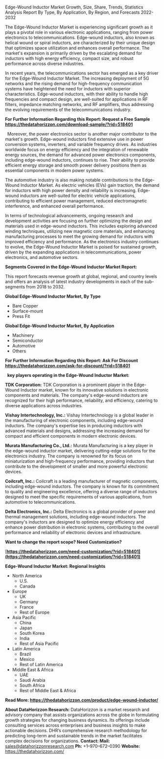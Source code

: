 ﻿Edge-Wound Inductor Market Growth, Size, Share, Trends, Statistics Analysis Report By Type, By Application, By Region, and Forecasts 2022-2032

The Edge-Wound Inductor Market is experiencing significant growth as it plays a pivotal role in various electronic applications, ranging from power electronics to telecommunications. Edge-wound inductors, also known as helical wound or spiral inductors, are characterized by their unique design that optimizes space utilization and enhances overall performance. The market's expansion is primarily driven by the escalating demand for inductors with high energy efficiency, compact size, and robust performance across diverse industries.

In recent years, the telecommunications sector has emerged as a key driver for the Edge-Wound Inductor Market. The increasing deployment of 5G networks and the rising demand for high-frequency communication systems have heightened the need for inductors with superior characteristics. Edge-wound inductors, with their ability to handle high frequencies and compact design, are well-suited for applications in RF filters, impedance matching networks, and RF amplifiers, thus addressing the evolving requirements of the telecommunications industry.

**For Further Information Regarding this Report: Request a Free Sample <https://thedatahorizzon.com/download-sample/?rid=518401>** 

` `Moreover, the power electronics sector is another major contributor to the market's growth. Edge-wound inductors find extensive use in power conversion systems, inverters, and variable frequency drives. As industries worldwide focus on energy efficiency and the integration of renewable energy sources, the demand for advanced power electronics components, including edge-wound inductors, continues to rise. Their ability to provide efficient energy storage and smooth power delivery positions them as essential components in modern power systems.

The automotive industry is also making notable contributions to the Edge-Wound Inductor Market. As electric vehicles (EVs) gain traction, the demand for inductors with high power density and reliability is increasing. Edge-wound inductors are well-suited for electric vehicle applications, contributing to efficient power management, reduced electromagnetic interference, and enhanced overall performance.

In terms of technological advancements, ongoing research and development activities are focusing on further optimizing the design and materials used in edge-wound inductors. This includes exploring advanced winding techniques, utilizing new magnetic core materials, and enhancing manufacturing processes to meet the growing demand for inductors with improved efficiency and performance. As the electronics industry continues to evolve, the Edge-Wound Inductor Market is poised for sustained growth, driven by the expanding applications in telecommunications, power electronics, and automotive sectors.

**Segments Covered in the Edge-Wound Inductor Market Report:**

This report forecasts revenue growth at global, regional, and country levels and offers an analysis of latest industry developments in each of the sub-segments from 2018 to 2032.

**Global Edge-Wound Inductor Market, By Type**

- Bare Copper
- Surface-mount
- Press Fit

**Global Edge-Wound Inductor Market, By Application**

- Machinery
- Semiconductor
- Automotive
- Others

**For Further Information Regarding this Report: Ask For Discount <https://thedatahorizzon.com/ask-for-discount/?rid=518401>** 

` `**key players operating in the Edge-Wound Inductor Market:**

**TDK Corporation:** TDK Corporation is a prominent player in the Edge-Wound Inductor market, known for its innovative solutions in electronic components and materials. The company's edge-wound inductors are recognized for their high performance, reliability, and efficiency, catering to diverse applications across industries.

**Vishay Intertechnology, Inc.:** Vishay Intertechnology is a global leader in the manufacturing of electronic components, including edge-wound inductors. The company's expertise lies in producing inductors with advanced materials and designs, addressing the increasing demand for compact and efficient components in modern electronic devices.

**Murata Manufacturing Co., Ltd.:** Murata Manufacturing is a key player in the edge-wound inductor market, delivering cutting-edge solutions for the electronics industry. The company is renowned for its focus on miniaturization and high-frequency performance, providing inductors that contribute to the development of smaller and more powerful electronic devices.

**Coilcraft, Inc.:** Coilcraft is a leading manufacturer of magnetic components, including edge-wound inductors. The company is known for its commitment to quality and engineering excellence, offering a diverse range of inductors designed to meet the specific requirements of various applications, from automotive to telecommunications.

**Delta Electronics, Inc.:** Delta Electronics is a global provider of power and thermal management solutions, including edge-wound inductors. The company's inductors are designed to optimize energy efficiency and enhance power distribution in electronic systems, contributing to the overall performance and reliability of electronic devices and infrastructure.

**Want to change the report scope? Need Customization?**

[**https://thedatahorizzon.com/need-customization/?rid=518401](https://thedatahorizzon.com/need-customization/?rid=518401)** 

**Edge-Wound Inductor Market: Regional Insights**

- North America
  - U.S.
  - Canada
- Europe
  - UK
  - Germany
  - France
  - Rest of Europe
- Asia Pacific
  - China
  - Japan
  - South Korea
  - India
  - Rest of Asia Pacific
- Latin America
  - Brazil
  - Mexico
  - Rest of Latin America
- Middle East & Africa
  - UAE
  - Saudi Arabia
  - South Africa
  - Rest of Middle East & Africa

**Read More: <https://thedatahorizzon.com/product/edge-wound-inductor/>** 

**About DataHorizzon Research:**DataHorizzon is a market research and advisory company that assists organizations across the globe in formulating growth strategies for changing business dynamics. Its offerings include consulting services across enterprises and business insights to make actionable decisions. DHR’s comprehensive research methodology for predicting long-term and sustainable trends in the market facilitates complex decisions for organizations.**Contact:Mail:** <sales@datahorizzonresearch.com> **Ph:** +1–970–672–0390**Website:** <https://thedatahorizzon.com/> 
